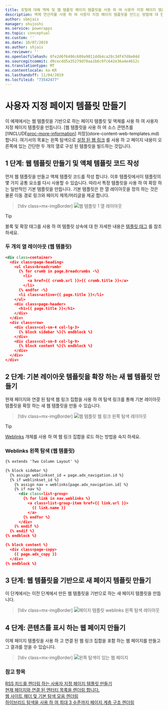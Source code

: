 ```yaml
---
title: 포털에 대해 액체 및 웹 템플릿 페이지 템플릿을 사용 하 여 사용자 지정 페이지 템플릿 만들기 | MicrosoftDocs
description: 액체 연산자를 사용 하 여 사용자 지정 페이지 템플릿을 만드는 방법에 대 한 지침입니다.
author: sbmjais
manager: shujoshi
ms.service: powerapps
ms.topic: conceptual
ms.custom: ''
ms.date: 10/07/2019
ms.author: shjais
ms.reviewer: ''
ms.openlocfilehash: 8fe2d6f6496c609a9811ddb4ca28c3df47d8e04d
ms.sourcegitcommit: d9cecdd5a35279d78aa1b6c9fc642e36a4e4612c
ms.translationtype: MT
ms.contentlocale: ko-KR
ms.lasthandoff: 11/04/2019
ms.locfileid: "73542477"
---
```

# <a name="create-a-custom-page-template"></a>사용자 지정 페이지 템플릿 만들기

이 예제에서는 웹 템플릿을 기반으로 하는 페이지 템플릿 및 액체를 사용 하 여 사용자 지정 페이지 템플릿을 만듭니다. [웹 템플릿을 사용 하 여 소스 콘텐츠를 [!INCLUDE[proc-more-information](../../../includes/proc-more-information.md)] 저장](store-content-web-templates.md)합니다. 여기서의 목표는 왼쪽 탐색으로 [설정 된 웹 링크](../configure/manage-web-links.md) 를 사용 하 고 페이지 내용이 오른쪽에 있는 간단한 두 개의 열로 구성 된 템플릿을 빌드하는 것입니다. 

## <a name="step-1-create-a-web-template-and-write-the-liquid-template-code"></a>1 단계: 웹 템플릿 만들기 및 액체 템플릿 코드 작성

먼저 웹 템플릿을 만들고 액체 템플릿 코드를 작성 합니다. 이후 템플릿에서이 템플릿의 몇 가지 공통 요소를 다시 사용할 수 있습니다. 따라서 특정 템플릿을 사용 하 여 확장 하는 일반적인 기본 템플릿을 만듭니다. 기본 템플릿은 한 열 레이아웃을 정의 하는 것은 물론 이동 경로 링크와 페이지 제목/머리글을 제공 합니다.

> [!div class=mx-imgBorder]
![웹 템플릿 1 열 레이아웃](../media/web-template-two-column-layout.png "웹 템플릿 1 열 레이아웃")

> [!TIP]
> 블록 및 확장 태그를 사용 하 여 템플릿 상속에 대 한 자세한 내용은 [템플릿 태그](template-tags.md#extends) 를 참조 하세요.

### <a name="two-column-layout-web-template"></a>두 개의 열 레이아웃 (웹 템플릿)

```xml
<div class=container>
  <div class=page-heading>
    <ul class=breadcrumb>
      {% for crumb in page.breadcrumbs -%}
        <li>
          <a href={{ crumb.url }}>{{ crumb.title }}</a>
        </li>
      {% endfor -%}
      <li class=active>{{ page.title }}</li>
    </ul>
    <div class=page-header>
      <h1>{{ page.title }}</h1>
    </div>
  </div>
  <div class=row>
    <div class=col-sm-4 col-lg-3>
      {% block sidebar %}{% endblock %}
    </div>
    <div class=col-sm-8 col-lg-9>
      {% block content %}{% endblock %}
    </div>
  </div>
</div>
```

## <a name="step-2-create-a-new-web-template-that-extends-our-base-layout-template"></a>2 단계: 기본 레이아웃 템플릿을 확장 하는 새 웹 템플릿 만들기

현재 페이지와 연결 된 탐색 웹 링크 집합을 사용 하 여 탐색 링크를 통해 기본 레이아웃 템플릿을 확장 하는 새 웹 템플릿을 만들 수 있습니다.

> [!div class=mx-imgBorder]
![웹 템플릿 웹 링크 왼쪽 탐색 레이아웃](../media/web-template-weblinks-left-navigation-layout.png "웹 템플릿 웹 링크 왼쪽 탐색 레이아웃")  

> [!TIP]
> [Weblinks](liquid-objects.md#weblinks) 개체를 사용 하 여 웹 링크 집합을 로드 하는 방법을 숙지 하세요.

### <a name="weblinks-left-navigation-web-template"></a>Weblinks 왼쪽 탐색 (웹 템플릿)

```xml
{% extends 'Two Column Layout' %}

{% block sidebar %}
  {% assign weblinkset_id = page.adx_navigation.id %}
  {% if weblinkset_id %}
    {% assign nav = weblinks[page.adx_navigation.id] %}
    {% if nav %}
      <div class=list-group>
        {% for link in nav.weblinks %}
          <a class=list-group-item href={{ link.url }}>
            {{ link.name }}
          </a>
        {% endfor %}
      </div>
    {% endif %}
  {% endif %}
{% endblock %}

{% block content %}
  <div class=page-copy>
    {{ page.adx_copy }}
  </div>
{% endblock %}
```

## <a name="step-3-create-a-new-page-template-based-on-the-web-template"></a>3 단계: 웹 템플릿을 기반으로 새 페이지 템플릿 만들기

이 단계에서는 이전 단계에서 만든 웹 템플릿을 기반으로 하는 새 페이지 템플릿을 만듭니다.

> [!div class=mx-imgBorder]
![페이지 템플릿 weblinks 왼쪽 탐색 레이아웃](../media/page-template-weblinks-left-navigation-layout.png "페이지 템플릿 weblinks 왼쪽 탐색 레이아웃")  

## <a name="step-4-create-a-web-page-to-display-content"></a>4 단계: 콘텐츠를 표시 하는 웹 페이지 만들기

이제 페이지 템플릿을 사용 하 고 연결 된 웹 링크 집합을 포함 하는 웹 페이지를 만들고 그 결과를 얻을 수 있습니다.

> [!div class=mx-imgBorder]
![왼쪽 탐색이 있는 웹 페이지](../media/web-page-left-navigation.png "왼쪽 탐색이 있는 웹 페이지")  

### <a name="see-also"></a>참고 항목

[RSS 피드를 렌더링 하는 사용자 지정 페이지 템플릿 만들기](render-rss-custom-page-template.md)  
[현재 페이지와 연결 된 엔터티 목록을 렌더링 합니다.](render-entity-list-current-page.md)  
[웹 사이트 헤더 및 기본 탐색 모음 렌더링](render-site-header-primary-navigation.md)  
[하이브리드 탐색을 사용 하 여 최대 3 수준까지 페이지 계층 구조 렌더링](hybrid-navigation-render-page-hierachy.md)  

